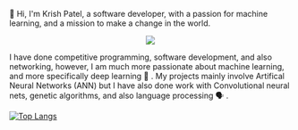 :wave: Hi, I'm Krish Patel, a software developer, with a passion for machine learning, and a mission to make a change in the world.


<p align="center"> <img src="https://www.techfunnel.com/wp-content/uploads/2020/12/machine-learning-vs-deep-learning.png"> </p>


I have done competitive programming, software development, and also networking, however, I am much more passionate about machine learning, and more specifically deep learning :brain: . My projects mainly involve Artifical Neural Networks (ANN) but I have also done work with Convolutional neural nets, genetic algorithms, and also language processing 🗣️ .

[![Top Langs](https://github-readme-stats.vercel.app/api/top-langs/?username=krish38&layout=compact)](https://github.com/anuraghazra/github-readme-stats)
